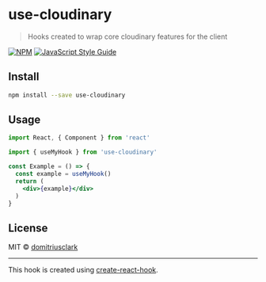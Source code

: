 # use-cloudinary

> Hooks created to wrap core cloudinary features for the client

[![NPM](https://img.shields.io/npm/v/use-cloudinary.svg)](https://www.npmjs.com/package/use-cloudinary) [![JavaScript Style Guide](https://img.shields.io/badge/code_style-standard-brightgreen.svg)](https://standardjs.com)

## Install

```bash
npm install --save use-cloudinary
```

## Usage

```jsx
import React, { Component } from 'react'

import { useMyHook } from 'use-cloudinary'

const Example = () => {
  const example = useMyHook()
  return (
    <div>{example}</div>
  )
}
```

## License

MIT © [domitriusclark](https://github.com/domitriusclark)

---

This hook is created using [create-react-hook](https://github.com/hermanya/create-react-hook).
